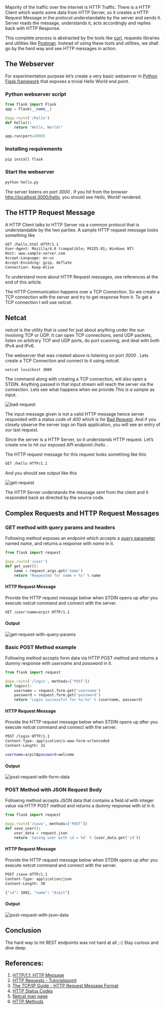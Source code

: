 Majority of the traffic over the internet is HTTP Traffic. There is a HTTP Client which wants some data from HTTP Server, so it creates a HTTP Request Message in the protocol understandable by the server and sends it. Server reads the message, understands it, acts accordingly and replies back with HTTP Response.

This complete process is abstracted by the tools like [curl](https://curl.haxx.se/), requests libraries and utilities like [Postman](https://www.getpostman.com/). Instead of using these tools and utilities, we shall go by the hard way and see HTTP messages in action.

## The Webserver
For experimentation purpose let’s create a very basic webserver in [Python Flask framework](flask.pocoo.org) that exposes a trivial Hello World end point.

### Python webserver script
```python
from flask import Flask
app = Flask(__name__)

@app.route('/hello')
def hello():
    return "Hello, World!"

app.run(port=3000)
```

### Installing requirements
```bash
pip install flask
```

### Start the webserver
```bash
python hello.py
```

The server listens on port _3000_ . If you hit from the browser [http://localhost:3000/hello](http://localhost:3000/hello), you should see _Hello, World!_ rendered.

## The HTTP Request Message
A HTTP Client talks to HTTP Server via a common protocol that is understandable by the two parties. A sample HTTP request message looks something like

```bash
GET /hello.html HTTP/1.1
User-Agent: Mozilla/4.0 (compatible; MSIE5.01; Windows NT)
Host: www.sample-server.com
Accept-Language: en-us
Accept-Encoding: gzip, deflate
Connection: Keep-Alive
```

To understand more about HTTP Request messages, see references at the end of this article.

The HTTP Communication happens over a TCP Connection. So we create a TCP connection with the server and try to get response from it. To get a TCP connection I will use _netcat_.

## Netcat
_netcat_ is the utility that is used for just about anything under the sun involving TCP or UDP. It can open TCP connections, send UDP packets, listen on arbitrary TCP and UDP ports, do port scanning, and deal with both IPv4 and IPv6.

The webserver that was created above is listening on port _3000_ . Lets create a TCP Connection and connect to it using _netcat_.

```bash
netcat localhost 3000
```

The command along with creating a TCP connection, will also open a STDIN. Anything passed in that input stream will reach the server via the connection. Lets see what happens when we provide _This is a sample_ as input.

![bad-request](https://user-images.githubusercontent.com/4745789/63222752-65156900-c1c9-11e9-90ec-ed06362d5d83.jpg)

The input message given is not a valid HTTP message hence server responded with a status code of _400_ which is for [Bad Request](https://www.w3.org/Protocols/rfc2616/rfc2616-sec10.html). And if you closely observe the server logs on flask application, you will see an entry of our last request.

Since the server is a HTTP Server, so it understands HTTP request. Let’s create one to hit our exposed API endpoint  _/hello_ .

The HTTP request message for this request looks something like this

```bash
GET /hello HTTP/1.1
```

And you should see output like this

![get-request](https://user-images.githubusercontent.com/4745789/63222756-78283900-c1c9-11e9-943a-60513ddbde86.jpg)

The HTTP Server understands the message sent from the client and it responded back as directed by the source code.

## Complex Requests and HTTP Request Messages

### GET method with query params and headers
Following method exposes an endpoint which accepts a [query parameter](https://en.wikipedia.org/wiki/Query_string) named _name_, and returns a response with _name_ in it.

```python
from flask import request

@app.route('/user')
def get_user():
    name = request.args.get('name')
    return "Requested for name = %s" % name
```

#### HTTP Request Message
Provide the HTTP request message below when STDIN opens up after you execute _netcat_ command and connect with the server.

```bash
GET /user?name=arpit HTTP/1.1
```

#### Output
![get-request-with-query-params](https://user-images.githubusercontent.com/4745789/63222764-87a78200-c1c9-11e9-83bc-edbd6cbfb32c.jpg)

### Basic POST Method example
Following method accepts form data via HTTP POST method and returns a dummy response with _username_ and _password_ in it.

```python
from flask import request

@app.route('/login', methods=['POST'])
def login():
    username = request.form.get('username')
    password = request.form.get('password')
    return "Login successful for %s:%s" % (username, password)
```

#### HTTP Request Message
Provide the HTTP request message below when STDIN opens up after you execute _netcat_ command and connect with the server.

```bash
POST /login HTTP/1.1
Content-Type: application/x-www-form-urlencoded
Content-Length: 32

username=arpit&password=welcome
```

#### Output
![post-request-with-form-data](https://user-images.githubusercontent.com/4745789/63222769-9c841580-c1c9-11e9-8593-7289b2a40a20.jpg)

### POST Method with JSON Request Body
Following method accepts JSON data that contains a field _id_ with integer value via HTTP POST method and returns a dummy response with _id_ in it.
```python
from flask import request

@app.route('/save', methods=['POST'])
def save_user():
    user_data = request.json
    return 'Saving user with id = %d' % (user_data.get('id'))
```

#### HTTP Request Message
Provide the HTTP request message below when STDIN opens up after you execute _netcat_ command and connect with the server.

```bash
POST /save HTTP/1.1
Content-Type: application/json
Content-Length: 30

{"id": 1092, "name": "Arpit"}
```

#### Output
![post-request-with-json-data](https://user-images.githubusercontent.com/4745789/63222775-ad348b80-c1c9-11e9-91ee-07933e37604d.jpg)

## Conclusion
The hard way to hit REST endpoints was not hard at all ;-) Stay curious and dive deep.

## References:
1. [HTTP/1.1: HTTP Message](https://www.w3.org/Protocols/rfc2616/rfc2616-sec4.html)
2. [HTTP Requests - Tutorialspoint](http://www.tutorialspoint.com/http/http_requests.htm)
3. [The TCP/IP Guide - HTTP Request Message Format](http://www.tcpipguide.com/free/t_HTTPRequestMessageFormat.htm)
4. [HTTP Status Codes](https://www.w3.org/Protocols/rfc2616/rfc2616-sec10.html)
5. [Netcat man page](http://linux.die.net/man/1/nc)
6. [HTTP Methods](https://www.w3.org/Protocols/rfc2616/rfc2616-sec9.html)
